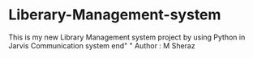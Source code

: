 # Liberary-Management-system
This is my new Library Management system project by using Python in Jarvis Communication system
end" " 
Author : M Sheraz
